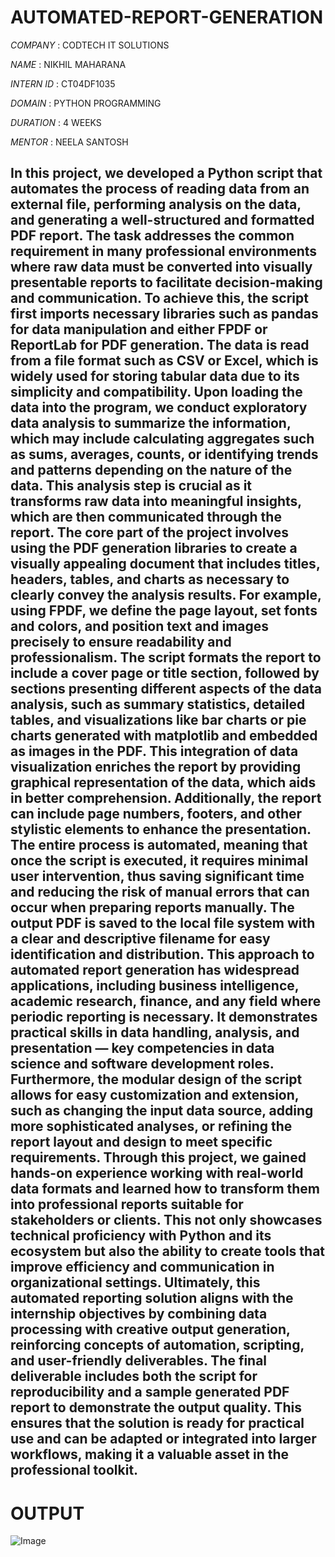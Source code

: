 # AUTOMATED-REPORT-GENERATION

*COMPANY* : CODTECH IT SOLUTIONS

*NAME* : NIKHIL MAHARANA

*INTERN ID* : CT04DF1035

*DOMAIN* : PYTHON PROGRAMMING

*DURATION* : 4 WEEKS

*MENTOR* : NEELA SANTOSH

## In this project, we developed a Python script that automates the process of reading data from an external file, performing analysis on the data, and generating a well-structured and formatted PDF report. The task addresses the common requirement in many professional environments where raw data must be converted into visually presentable reports to facilitate decision-making and communication. To achieve this, the script first imports necessary libraries such as pandas for data manipulation and either FPDF or ReportLab for PDF generation. The data is read from a file format such as CSV or Excel, which is widely used for storing tabular data due to its simplicity and compatibility. Upon loading the data into the program, we conduct exploratory data analysis to summarize the information, which may include calculating aggregates such as sums, averages, counts, or identifying trends and patterns depending on the nature of the data. This analysis step is crucial as it transforms raw data into meaningful insights, which are then communicated through the report. The core part of the project involves using the PDF generation libraries to create a visually appealing document that includes titles, headers, tables, and charts as necessary to clearly convey the analysis results. For example, using FPDF, we define the page layout, set fonts and colors, and position text and images precisely to ensure readability and professionalism. The script formats the report to include a cover page or title section, followed by sections presenting different aspects of the data analysis, such as summary statistics, detailed tables, and visualizations like bar charts or pie charts generated with matplotlib and embedded as images in the PDF. This integration of data visualization enriches the report by providing graphical representation of the data, which aids in better comprehension. Additionally, the report can include page numbers, footers, and other stylistic elements to enhance the presentation. The entire process is automated, meaning that once the script is executed, it requires minimal user intervention, thus saving significant time and reducing the risk of manual errors that can occur when preparing reports manually. The output PDF is saved to the local file system with a clear and descriptive filename for easy identification and distribution. This approach to automated report generation has widespread applications, including business intelligence, academic research, finance, and any field where periodic reporting is necessary. It demonstrates practical skills in data handling, analysis, and presentation — key competencies in data science and software development roles. Furthermore, the modular design of the script allows for easy customization and extension, such as changing the input data source, adding more sophisticated analyses, or refining the report layout and design to meet specific requirements. Through this project, we gained hands-on experience working with real-world data formats and learned how to transform them into professional reports suitable for stakeholders or clients. This not only showcases technical proficiency with Python and its ecosystem but also the ability to create tools that improve efficiency and communication in organizational settings. Ultimately, this automated reporting solution aligns with the internship objectives by combining data processing with creative output generation, reinforcing concepts of automation, scripting, and user-friendly deliverables. The final deliverable includes both the script for reproducibility and a sample generated PDF report to demonstrate the output quality. This ensures that the solution is ready for practical use and can be adapted or integrated into larger workflows, making it a valuable asset in the professional toolkit.

# OUTPUT

![Image](https://github.com/user-attachments/assets/02688a4c-d99d-493e-9dfc-adbfcc1a2772)

